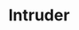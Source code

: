 ---
facebook: https://facebook.com/intruder.io
linkedin: https://linkedin.com/company/intruder
logohandle: intruderio
sort: intruder
title: Intruder
twitter: https://x.com/intruder_io
website: https://www.intruder.io/
---